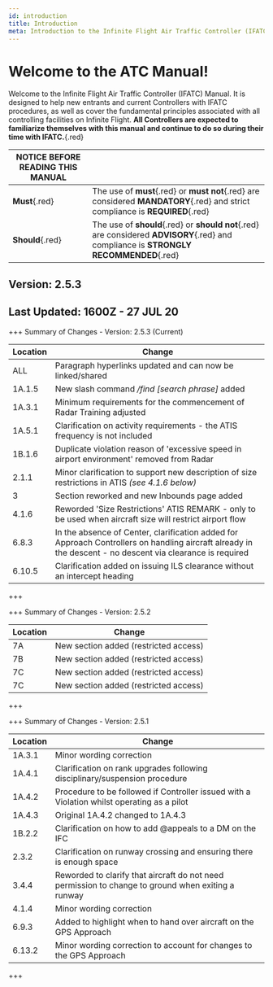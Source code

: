 ```yaml
---
id: introduction
title: Introduction
meta: Introduction to the Infinite Flight Air Traffic Controller (IFATC) Manual.
---
```


# Welcome to the ATC Manual!



Welcome to the Infinite Flight Air Traffic Controller (IFATC) Manual. It is designed to help new entrants and current Controllers with IFATC procedures, as well as cover the fundamental principles associated with all controlling facilities on Infinite Flight. **All Controllers are expected to familiarize themselves with this manual and continue to do so during their time with IFATC.**{.red}



| **NOTICE BEFORE READING THIS MANUAL** |                                          |
| ------------------------------------- | ---------------------------------------- |
| **Must**{.red}                        | The use of **must**{.red} or **must not**{.red} are considered **MANDATORY**{.red} and strict compliance is **REQUIRED**{.red} |
| **Should**{.red}                      | The use of **should**{.red} or **should not**{.red} are considered **ADVISORY**{.red} and compliance is **STRONGLY RECOMMENDED**{.red} |



## Version: 2.5.3

## Last Updated: 1600Z - 27 JUL 20



+++ Summary of Changes - Version: 2.5.3 (Current)

| Location | Change                                                       |
| -------- | ------------------------------------------------------------ |
| ALL      | Paragraph hyperlinks updated and can now be linked/shared    |
| 1A.1.5   | New slash command */find [search phrase]* added              |
| 1A.3.1   | Minimum requirements for the commencement of Radar Training adjusted |
| 1A.5.1   | Clarification on activity requirements - the ATIS frequency is not included |
| 1B.1.6   | Duplicate violation reason of 'excessive speed in airport environment' removed from Radar |
| 2.1.1    | Minor clarification to support new description of size restrictions in ATIS *(see 4.1.6 below)* |
| 3        | Section reworked and new Inbounds page added                 |
| 4.1.6    | Reworded 'Size Restrictions' ATIS REMARK - only to be used when aircraft size will restrict airport flow |
| 6.8.3    | In the absence of Center, clarification added for Approach Controllers on handling aircraft already in the descent - no descent via clearance is required |
| 6.10.5   | Clarification added on issuing ILS clearance without an intercept heading |

+++



+++ Summary of Changes - Version: 2.5.2

| Location | Change                                |
| -------- | ------------------------------------- |
| 7A       | New section added (restricted access) |
| 7B       | New section added (restricted access) |
| 7C       | New section added (restricted access) |
| 7C       | New section added (restricted access) |

+++



+++ Summary of Changes - Version: 2.5.1

| Location | Change                                   |
| -------- | ---------------------------------------- |
| 1A.3.1   | Minor wording correction                 |
| 1A.4.1   | Clarification on rank upgrades following disciplinary/suspension procedure |
| 1A.4.2   | Procedure to be followed if Controller issued with a Violation whilst operating as a pilot |
| 1A.4.3   | Original 1A.4.2 changed to 1A.4.3        |
| 1B.2.2   | Clarification on how to add @appeals to a DM on the IFC |
| 2.3.2    | Clarification on runway crossing and ensuring there is enough space |
| 3.4.4    | Reworded to clarify that aircraft do not need permission to change to ground when exiting a runway |
| 4.1.4    | Minor wording correction                 |
| 6.9.3    | Added to highlight when to hand over aircraft on the GPS Approach |
| 6.13.2   | Minor wording correction to account for changes to the GPS Approach |

+++


